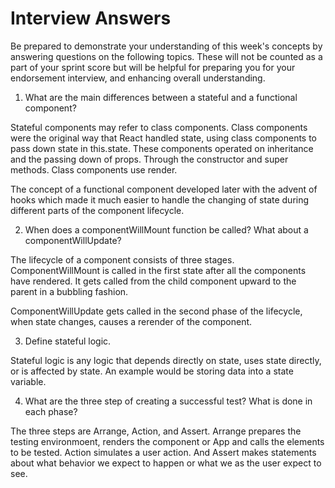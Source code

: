 # Interview Answers
Be prepared to demonstrate your understanding of this week's concepts by answering questions on the following topics. These will not be counted as a part of your sprint score but will be helpful for preparing you for your endorsement interview, and enhancing overall understanding.

1. What are the main differences between a stateful and a functional component?

Stateful components may refer to class components.  Class components were the original way that React handled state, using class components to pass down state in this.state.  These components operated on inheritance and the passing down of props. Through the constructor and super methods.  Class components use render.

The concept of a functional component developed later with the advent of hooks which made it much easier to handle the changing of state during different parts of the component lifecycle.

2. When does a componentWillMount function be called? What about a componentWillUpdate?

The lifecycle of a component consists of three stages.  ComponentWillMount is called in the first state after all the components have rendered.  It gets called from the child component upward to the parent in a bubbling fashion.  

ComponentWillUpdate gets called in the second phase of the lifecycle, when state changes, causes a rerender of the component.

3. Define stateful logic.

Stateful logic is any logic that depends directly on state, uses state directly, or is affected by state.  An example would be storing data into a state variable.

4. What are the three step of creating a successful test? What is done in each phase?

The three steps are Arrange, Action, and Assert.  Arrange prepares the testing environmoent, renders the component or App and calls the elements to be tested.  Action simulates a user action.  And Assert makes statements about what behavior we expect to happen or what we as the user expect to see.
